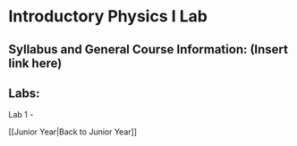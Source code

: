 # Introductory Physics I Lab

## Syllabus and General Course Information: (Insert link here)

## Labs:

Lab 1 - 

[[Junior Year|Back to Junior Year]]